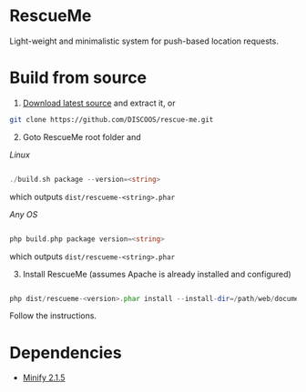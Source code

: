 RescueMe
========

Light-weight and minimalistic system for push-based location requests.

Build from source
=================

1. [Download latest source](/DISCOOS/rescue-me/archive/master.zip) and extract it, or

```bash
git clone https://github.com/DISCOOS/rescue-me.git
```

2. Goto RescueMe root folder and

*Linux*


```php

./build.sh package --version=<string>

```
which outputs `dist/rescueme-<string>.phar` 

*Any OS*

```php

php build.php package version=<string>

```

which outputs `dist/rescueme-<string>.phar` 

3. Install RescueMe 
(assumes Apache is already installed and configured)

```php

php dist/rescueme-<version>.phar install --install-dir=/path/web/document/root

```
Follow the instructions.

Dependencies
============

* [Minify 2.1.5](https://minify.googlecode.com/files/minify-2.1.5.zip)
